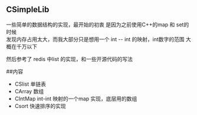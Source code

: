 
## CSimpleLib

一些简单的数据结构的实现，最开始的初衷 是因为之前使用C++的map 和 set的时候    
发现内存占用太大，而我大部分只是想用一个 int -- int 的映射，int数字的范围 大概在千万以下     

然后参考了 redis 中list 的实现，和一些开源代码的写法

##内容
* CSlist 单链表
* CArray 数组
* CIntMap int-int 映射的一个map 实现，底层用的数组
* Csort 快速排序的实现

